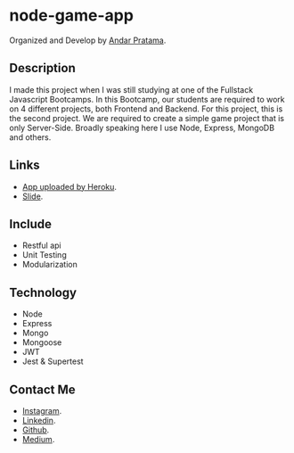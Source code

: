 # node-game-app

Organized and Develop by [Andar Pratama](https://www.instagram.com/andar.pratama_/).

## Description

I made this project when I was still studying at one of the Fullstack Javascript Bootcamps. In this Bootcamp, our students are required to work on 4 different projects, both Frontend and Backend.
For this project, this is the second project. We are required to create a simple game project that is only Server-Side. Broadly speaking here I use Node, Express, MongoDB and others.

## Links

- [App uploaded by Heroku](https://node-game-app.herokuapp.com/).
- [Slide](https://bit.ly/3s4CRjH).

## Include

- Restful api
- Unit Testing
- Modularization

## Technology

- Node
- Express
- Mongo
- Mongoose
- JWT
- Jest & Supertest

## Contact Me

- [Instagram](https://www.instagram.com/andar.pratama_/).
- [Linkedin](https://www.linkedin.com/in/andarpratama/).
- [Github](https://github.com/andarpratama).
- [Medium](https://andarpratama.medium.com/).
